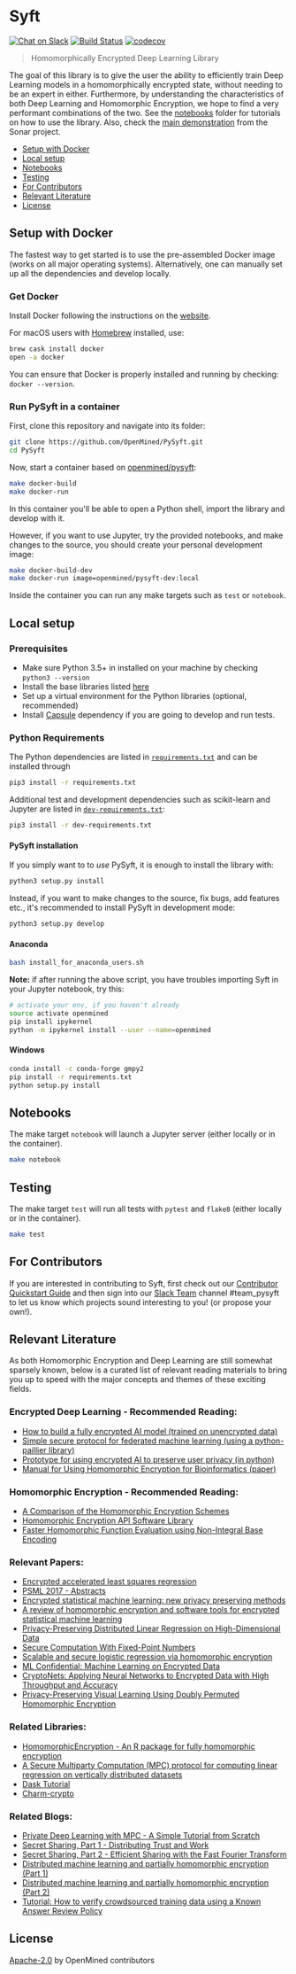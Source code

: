 # Syft

[![Chat on Slack](https://img.shields.io/badge/chat-on%20slack-7A5979.svg)](https://openmined.slack.com/messages/team_pysyft)
[![Build Status](https://travis-ci.org/OpenMined/PySyft.svg?branch=master)](https://travis-ci.org/OpenMined/PySyft)
[![codecov](https://codecov.io/gh/openmined/pysyft/branch/master/graph/badge.svg)](https://codecov.io/gh/openmined/pysyft)

> Homomorphically Encrypted Deep Learning Library

The goal of this library is to give the user the ability to efficiently train Deep Learning models in a homomorphically encrypted state, without needing to be an expert in either. Furthermore, by understanding the characteristics of both Deep Learning and Homomorphic Encryption, we hope to find a very performant combinations of the two.  See the [notebooks](./notebooks) folder for tutorials on how to use the library. Also, check the [main demonstration](https://github.com/OpenMined/sonar) from the Sonar project.

- [Setup with Docker](#setup-with-doker)
- [Local setup](#local-setup)
- [Notebooks](#notebooks)
- [Testing](#testing)
- [For Contributors](#for-contributors)
- [Relevant Literature](#relevant-literature)
- [License](#license)

## Setup with Docker

The fastest way to get started is to use the pre-assembled Docker image (works on all major operating systems). Alternatively, one can manually set up all the dependencies and develop locally.

### Get Docker
Install Docker following the instructions on the [website](https://www.docker.com/).

For macOS users with [Homebrew](https://brew.sh/) installed, use:
```sh
brew cask install docker
open -a docker
```

You can ensure that Docker is properly installed and running by checking: `docker --version`.

### Run PySyft in a container
First, clone this repository and navigate into its folder:

```sh
git clone https://github.com/OpenMined/PySyft.git
cd PySyft
```

Now, start a container based on [openmined/pysyft](https://hub.docker.com/r/openmined/pysyft/):
```sh
make docker-build
make docker-run
```
In this container you'll be able to open a Python shell, import the library and develop with it.

However, if you want to use Jupyter, try the provided notebooks, and make changes to the source,
you should create your personal development image:
```sh
make docker-build-dev
make docker-run image=openmined/pysyft-dev:local
```

Inside the container you can run any make targets such as `test` or `notebook`.

## Local setup

### Prerequisites

- Make sure Python 3.5+ in installed on your machine by checking `python3 --version`
- Install the base libraries listed [here](https://github.com/OpenMined/PySonar/blob/master/README.md#base-libraries)
- Set up a virtual environment for the Python libraries (optional, recommended)
- Install [Capsule](https://github.com/OpenMined/Capsule) dependency if you are going to develop and run tests.

### Python Requirements

The Python dependencies are listed in [`requirements.txt`](./requirements.txt) and can be installed through
```sh
pip3 install -r requirements.txt
```

Additional test and development dependencies such as scikit-learn and Jupyter are
listed in [`dev-requirements.txt`](./dev-requirements.txt):
```sh
pip3 install -r dev-requirements.txt
```

#### PySyft installation
If you simply want to to _use_ PySyft, it is enough to install the library with:
```sh
python3 setup.py install
```

Instead, if you want to make changes to the source, fix bugs, add features etc.,
it's recommended to install PySyft in development mode:
```sh
python3 setup.py develop
```

#### Anaconda

```sh
bash install_for_anaconda_users.sh
```

__Note:__ if after running the above script, you have troubles importing Syft in your Jupyter notebook, try this:

```sh
# activate your env, if you haven't already
source activate openmined  
pip install ipykernel
python -m ipykernel install --user --name=openmined
```

#### Windows

```sh
conda install -c conda-forge gmpy2
pip install -r requirements.txt
python setup.py install
```

## Notebooks
The make target `notebook` will launch a Jupyter server (either locally or in the container).
```sh
make notebook
```

## Testing
The make target `test` will run all tests with `pytest` and `flake8` (either locally or in the container).
```sh
make test
```

## For Contributors
If you are interested in contributing to Syft, first check out our [Contributor Quickstart Guide](https://github.com/OpenMined/Docs/blob/master/contributing/quickstart.md) and then sign into our [Slack Team](https://openmined.slack.com/) channel #team_pysyft to let us know which projects sound interesting to you! (or propose your own!).

## Relevant Literature
As both Homomorphic Encryption and Deep Learning are still somewhat sparsely known, below is a curated list of relevant reading materials to bring you up to speed with the major concepts and themes of these exciting fields.

### Encrypted Deep Learning - Recommended Reading:
- [How to build a fully encrypted AI model (trained on unencrypted data)](http://iamtrask.github.io/2017/03/17/safe-ai/)
- [Simple secure protocol for federated machine learning (using a python-paillier library)](https://blog.n1analytics.com/distributed-machine-learning-and-partially-homomorphic-encryption-1/)
- [Prototype for using encrypted AI to preserve user privacy (in python)](http://iamtrask.github.io/2017/06/05/homomorphic-surveillance/)
- [Manual for Using Homomorphic Encryption for Bioinformatics (paper)](https://www.microsoft.com/en-us/research/wp-content/uploads/2015/11/ManualHE-3.pdf)

### Homomorphic Encryption - Recommended Reading:
- [A Comparison of the Homomorphic Encryption Schemes](https://eprint.iacr.org/2014/062.pdf)
- [Homomorphic Encryption API Software Library](http://heat-h2020-project.blogspot.co.uk/2017/02/homomorphic-encryption-api-software.html)
- [Faster Homomorphic Function Evaluation using Non-Integral Base Encoding](http://heat-h2020-project.blogspot.co.uk/2017/)

### Relevant Papers:
- [Encrypted accelerated least squares regression](http://proceedings.mlr.press/v54/esperanca17a/esperanca17a.pdf)
- [PSML 2017 - Abstracts](https://sites.google.com/view/psml/program/abstracts)
- [Encrypted statistical machine learning: new privacy
preserving methods](https://arxiv.org/pdf/1508.06845.pdf)
- [A review of homomorphic encryption and software
tools for encrypted statistical machine learning](https://arxiv.org/pdf/1508.06574.pdf)
- [Privacy-Preserving Distributed Linear Regression on High-Dimensional Data](https://eprint.iacr.org/2016/892)
- [Secure Computation With Fixed-Point Numbers](https://www1.cs.fau.de/filepool/publications/octavian_securescm/secfp-fc10.pdf)
- [Scalable and secure logistic regression via homomorphic encryption](https://pdfs.semanticscholar.org/d24c/81f1e2904ba6ec3f341161865ef93247855b.pdf)
- [ML Confidential: Machine Learning on Encrypted Data](https://eprint.iacr.org/2012/323.pdf)
- [CryptoNets: Applying Neural Networks to Encrypted Data with High Throughput and Accuracy](http://proceedings.mlr.press/v48/gilad-bachrach16.pdf)
- [Privacy-Preserving Visual Learning Using Doubly Permuted Homomorphic Encryption](https://arxiv.org/pdf/1704.02203.pdf)

### Related Libraries:
- [HomomorphicEncryption - An R package for fully homomorphic encryption](http://www.louisaslett.com/HomomorphicEncryption/#details)
- [A Secure Multiparty Computation (MPC) protocol for computing linear regression on vertically distributed datasets](https://github.com/iamtrask/linreg-mpc)
- [Dask Tutorial](https://github.com/dask/dask-tutorial)
- [Charm-crypto](http://charm-crypto.io/)

### Related Blogs:
- [Private Deep Learning with MPC - A Simple Tutorial from Scratch](https://mortendahl.github.io/2017/04/17/private-deep-learning-with-mpc/)
- [Secret Sharing, Part 1 - Distributing Trust and Work](https://mortendahl.github.io/2017/06/04/secret-sharing-part1/)
- [Secret Sharing, Part 2 - Efficient Sharing with the Fast Fourier Transform](https://mortendahl.github.io/2017/06/24/secret-sharing-part2/)
- [Distributed machine learning and partially homomorphic encryption (Part 1)](https://blog.n1analytics.com/distributed-machine-learning-and-partially-homomorphic-encryption-1/)
- [Distributed machine learning and partially homomorphic encryption (Part 2)](https://blog.n1analytics.com/distributed-machine-learning-and-partially-homomorphic-encryption-2/)
- [Tutorial: How to verify crowdsourced training data using a Known Answer Review Policy](https://blog.mturk.com/tutorial-how-to-verify-crowdsourced-training-data-using-a-known-answer-review-policy-85596fb55ed)

## License
[Apache-2.0](https://github.com/OpenMined/PySyft/blob/develop/LICENSE) by OpenMined contributors
